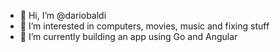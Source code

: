 - 👋 Hi, I’m @dariobaldi
- 👀 I’m interested in computers, movies, music and fixing stuff
- 🌱 I’m currently building an app using Go and Angular

<!---
dariobaldi/dariobaldi is a ✨ special ✨ repository because its `README.md` (this file) appears on your GitHub profile.
You can click the Preview link to take a look at your changes.
--->
